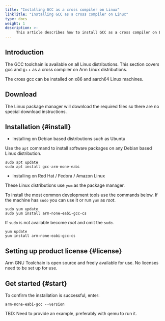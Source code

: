 ```yaml
---
title: "Installing GCC as a cross compiler on Linux"
linkTitle: "Installing GCC as a cross compiler on Linux"
type: docs
weight: 1
description: >-
     This article describes how to install GCC as a cross compiler on Linux.
---
```


## Introduction

The GCC toolchain is available on all Linux distributions. This section covers gcc and g++ as a cross compiler on Arm Linux distributions.

The cross gcc can be installed on x86 and aarch64 Linux machines.

## Download 

The Linux package manager will download the required files so there are no special download instructions.

## Installation {#install}

* Installing on Debian based distributions such as Ubuntu

Use the `apt` command to install software packages on any Debian based Linux distribution.

```console
sudo apt update
sudo apt install gcc-arm-none-eabi
```

* Installing on Red Hat / Fedora / Amazon Linux

These Linux distributions use `yum` as the package manager. 

To install the most common development tools use the commands below. If the machine has `sudo` you can use it or run `yum` as _root_.

```console
sudo yum update
sudo yum install arm-none-eabi-gcc-cs
```

If `sudo` is not available become _root_ and omit the `sudo`.

```console
yum update
yum install arm-none-eabi-gcc-cs
```

## Setting up product license {#license}

Arm GNU Toolchain is open source and freely available for use. No licenses need to be set up for use.

## Get started {#start}

To confirm the installation is successful, enter:

```console
arm-none-eabi-gcc --version
```

TBD: Need to provide an example, preferably with qemu to run it. 



